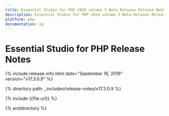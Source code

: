 ```yaml
---
title: Essential Studio for PHP 2019 volume 3 Beta Release Release Notes  
description: Essential Studio for PHP 2019 volume 3 Beta Release Release Notes  
platform: php
documentation: ug
---
```


# Essential Studio for PHP  Release Notes  

{% include release-info.html date="September 16, 2019"  version="v17.3.0.9" %} 


{% directory path: _includes/release-notes/v17.3.0.9 %}

{% include {{file.url}} %}

{% enddirectory %}